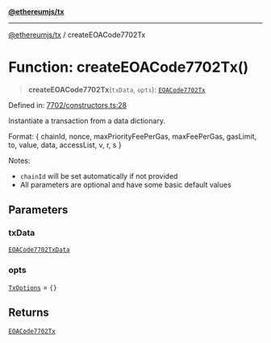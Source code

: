 [**@ethereumjs/tx**](../README.md)

***

[@ethereumjs/tx](../README.md) / createEOACode7702Tx

# Function: createEOACode7702Tx()

> **createEOACode7702Tx**(`txData`, `opts`): [`EOACode7702Tx`](../classes/EOACode7702Tx.md)

Defined in: [7702/constructors.ts:28](https://github.com/ethereumjs/ethereumjs-monorepo/blob/master/packages/tx/src/7702/constructors.ts#L28)

Instantiate a transaction from a data dictionary.

Format: { chainId, nonce, maxPriorityFeePerGas, maxFeePerGas, gasLimit, to, value, data,
accessList, v, r, s }

Notes:
- `chainId` will be set automatically if not provided
- All parameters are optional and have some basic default values

## Parameters

### txData

[`EOACode7702TxData`](../interfaces/EOACode7702TxData.md)

### opts

[`TxOptions`](../interfaces/TxOptions.md) = `{}`

## Returns

[`EOACode7702Tx`](../classes/EOACode7702Tx.md)
